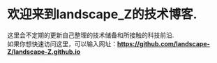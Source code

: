 # 欢迎来到landscape_Z的技术博客.
这里会不定期的更新自己整理的技术储备和所接触的科技前沿.<br>
如果你想快速访问这里，可以输入网址：<b>https://github.com/landscape-Z/landscape-Z.github.io </b>
